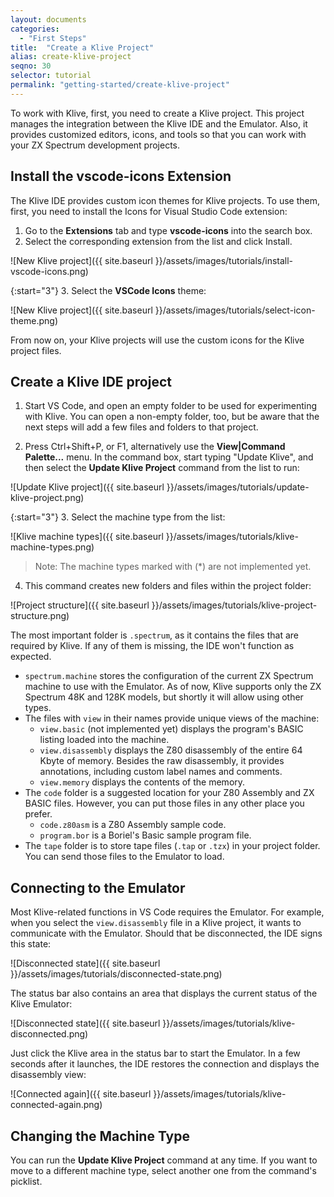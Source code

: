 ```yaml
---
layout: documents
categories: 
  - "First Steps"
title:  "Create a Klive Project"
alias: create-klive-project
seqno: 30
selector: tutorial
permalink: "getting-started/create-klive-project"
---
```


To work with Klive, first, you need to create a Klive project. This project manages the integration between the Klive IDE and the Emulator. Also, it provides customized editors, icons, and tools so that you can work with your ZX Spectrum development projects.

## Install the vscode-icons Extension

The Klive IDE provides custom icon themes for Klive projects. To use them, first, you need to install the Icons for Visual Studio Code extension:

1. Go to the **Extensions** tab and type **vscode-icons** into the search box.
2. Select the corresponding extension from the list and click Install.

![New Klive project]({{ site.baseurl }}/assets/images/tutorials/install-vscode-icons.png)

{:start="3"}
3. Select the **VSCode Icons** theme:

![New Klive project]({{ site.baseurl }}/assets/images/tutorials/select-icon-theme.png)

From now on, your Klive projects will use the custom icons for the Klive project files.

## Create a Klive IDE project

1. Start VS Code, and open an empty folder to be used for experimenting with Klive. You can open a non-empty folder, too, but be aware that the next steps will add a few files and folders to that project.

2. Press Ctrl+Shift+P, or F1, alternatively use the **View\|Command Palette...** menu. In the command box, start typing "Update Klive", and then select the **Update Klive Project** command from the list to run:

![Update Klive project]({{ site.baseurl }}/assets/images/tutorials/update-klive-project.png)

{:start="3"}
3. Select the machine type from the list:

![Klive machine types]({{ site.baseurl }}/assets/images/tutorials/klive-machine-types.png)

> Note: The machine types marked with (*) are not implemented yet.

4. This command creates new folders and files within the project folder:

![Project structure]({{ site.baseurl }}/assets/images/tutorials/klive-project-structure.png)

The most important folder is `.spectrum`, as it contains the files that are required by Klive. If any of them is missing, the IDE won't function as expected.
- `spectrum.machine` stores the configuration of the current ZX Spectrum machine to use with the Emulator. As of now, Klive supports only the ZX Spectrum 48K and 128K models, but shortly it will allow using other types.
- The files with `view` in their names provide unique views of the machine:
    - `view.basic` (not implemented yet) displays the program's BASIC listing loaded into the machine.
    - `view.disassembly` displays the Z80 disassembly of the entire 64 Kbyte of memory. Besides the raw disassembly, it provides annotations, including custom label names and comments.
    - `view.memory` displays the contents of the memory.
- The `code` folder is a suggested location for your Z80 Assembly and ZX BASIC files. However, you can put those files in any other place you prefer.
    - `code.z80asm` is a Z80 Assembly sample code.
    - `program.bor` is a Boriel's Basic sample program file.
- The `tape` folder is to store tape files (`.tap` or `.tzx`) in your project folder. You can send those files to the Emulator to load.

## Connecting to the Emulator
 
Most Klive-related functions in VS Code requires the Emulator. For example, when you select the `view.disassembly` file in a Klive project, it wants to communicate with the Emulator. Should that be disconnected, the IDE signs this state:

![Disconnected state]({{ site.baseurl }}/assets/images/tutorials/disconnected-state.png)

The status bar also contains an area that displays the current status of the Klive Emulator:

![Disconnected state]({{ site.baseurl }}/assets/images/tutorials/klive-disconnected.png)

Just click the Klive area in the status bar to start the Emulator. In a few seconds after it launches, the IDE restores the connection and displays the disassembly view:

![Connected again]({{ site.baseurl }}/assets/images/tutorials/klive-connected-again.png)

## Changing the Machine Type

You can run the **Update Klive Project** command at any time. If you want to move to a different machine type, select another one from the command's picklist.

